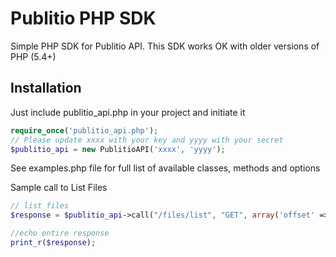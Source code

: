 # Publitio PHP SDK

Simple PHP SDK for Publitio API. This SDK works OK with older versions of PHP (5.4+)

## Installation

Just include publitio_api.php in your project and initiate it 

```php
require_once('publitio_api.php'); 
// Please update xxxx with your key and yyyy with your secret
$publitio_api = new PublitioAPI('xxxx', 'yyyy');
```

See examples.php file for full list of available classes, methods and options

Sample call to List Files

```php
// list files
$response = $publitio_api->call("/files/list", "GET", array('offset' => '0', 'limit' => '10'));

//echo entire response
print_r($response);
```


